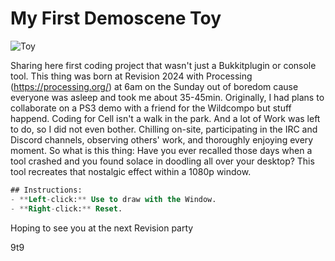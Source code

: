 # My First Demoscene Toy
![Toy](https://i.imgur.com/wKxflNA.png)

Sharing here first coding project that wasn't just a Bukkitplugin or console tool. 
This thing was born at Revision 2024 with Processing (https://processing.org/) at 6am on the Sunday out of boredom cause everyone was asleep and took me about 35-45min. 
Originally, I had plans to collaborate on a PS3 demo with a friend for the Wildcompo but stuff happend.
Coding for Cell isn't a walk in the park. And a lot of Work was left to do, so I did not even bother. 
Chilling on-site, participating in the IRC and Discord channels, observing others' work, and thoroughly enjoying every moment. 
So what is this thing: 
Have you ever recalled those days when a tool crashed and you found solace in doodling all over your desktop? This tool recreates that nostalgic effect within a 1080p window.

```sql
## Instructions:
- **Left-click:** Use to draw with the Window.
- **Right-click:** Reset.
```
Hoping to see you at the next Revision party

9t9
